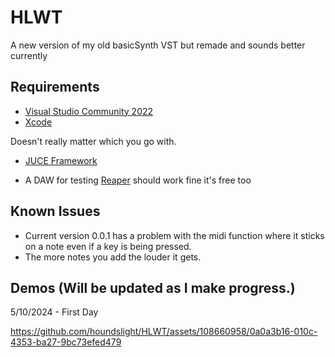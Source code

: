 
# HLWT

A new version of my old basicSynth VST but remade and sounds better currently


## Requirements


- [Visual Studio Community 2022](https://visualstudio.microsoft.com/vs/community/)
- [Xcode](https://developer.apple.com/xcode/)

Doesn't really matter which you go with.

- [JUCE Framework](https://juce.com/)

- A DAW for testing [Reaper](https://www.reaper.fm/) should work fine it's free too

## Known Issues
- Current version 0.0.1 has a problem with the midi function where it sticks on a note even if a key is being pressed.
- The more notes you add the louder it gets.

## Demos (Will be updated as I make progress.)

5/10/2024 - First Day

https://github.com/houndslight/HLWT/assets/108660958/0a0a3b16-010c-4353-ba27-9bc73efed479
